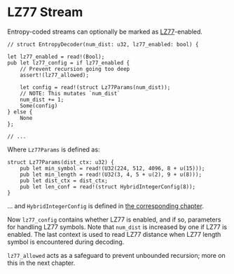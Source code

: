 # LZ77 Stream

Entropy-coded streams can optionally be marked as [LZ77]-enabled.

```
// struct EntropyDecoder(num_dist: u32, lz77_enabled: bool) {

let lz77_enabled = read!(Bool);
pub let lz77_config = if lz77_enabled {
    // Prevent recursion going too deep
    assert!(lz77_allowed);

    let config = read!(struct Lz77Params(num_dist));
    // NOTE: This mutates `num_dist`
    num_dist += 1;
    Some(config)
} else {
    None
};

// ...
```

Where `Lz77Params` is defined as:

```
struct Lz77Params(dist_ctx: u32) {
    pub let min_symbol = read!(U32(224, 512, 4096, 8 + u(15)));
    pub let min_length = read!(U32(3, 4, 5 + u(2), 9 + u(8)));
    pub let dist_ctx = dist_ctx;
    pub let len_conf = read!(struct HybridIntegerConfig(8));
}
```

... and `HybridIntegerConfig` is defined in [the corresponding chapter](./hybrid-integer.md).

Now `lz77_config` contains whether LZ77 is enabled, and if so, parameters for handling LZ77 symbols.
Note that `num_dist` is increased by one if LZ77 is enabled. The last context is used to read LZ77
distance when LZ77 length symbol is encountered during decoding.

`lz77_allowed` acts as a safeguard to prevent unbounded recursion; more on this in the next chapter.

[LZ77]: https://en.wikipedia.org/wiki/LZ77_and_LZ78
